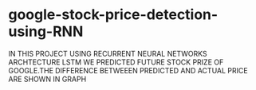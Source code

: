 # google-stock-price-detection-using-RNN

IN THIS PROJECT USING RECURRENT NEURAL NETWORKS ARCHTECTURE LSTM WE PREDICTED FUTURE STOCK PRIZE OF GOOGLE.THE DIFFERENCE BETWEEEN PREDICTED AND ACTUAL PRICE  ARE SHOWN IN GRAPH
